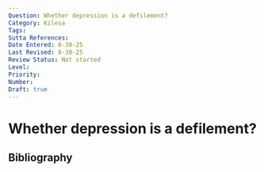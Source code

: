 ```yaml
---
Question: Whether depression is a defilement?
Category: Kilesa
Tags: 
Sutta References: 
Date Entered: 8-30-25
Last Revised: 8-30-25
Review Status: Not started
Level: 
Priority: 
Number: 
Draft: true
---
```


# Whether depression is a defilement?

## Bibliography

<!-- 

Notes:



 -->